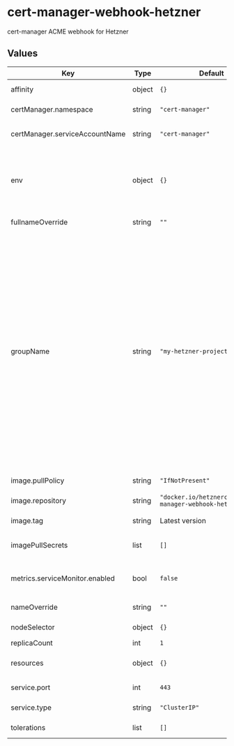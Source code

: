 # cert-manager-webhook-hetzner

cert-manager ACME webhook for Hetzner

## Values

| Key | Type | Default | Description |
|-----|------|---------|-------------|
| affinity | object | `{}` | [Kubernetes affinities](https://kubernetes.io/docs/concepts/scheduling-eviction/assign-pod-node/#affinity-and-anti-affinity) for the webhook. |
| certManager.namespace | string | `"cert-manager"` | Namespace of your cert-manager deployment. |
| certManager.serviceAccountName | string | `"cert-manager"` | Name of the cert-managers service account. |
| env | object | `{}` | Additional environment variables, where each key represents the name of the variable. The value follows standard Kubernetes environment variable formats. |
| fullnameOverride | string | `""` | Override the full name of the chart. |
| groupName | string | `"my-hetzner-project"` | The GroupName here is used to identify your company or business unit that created this webhook. For example, this may be "acme.mycompany.com". This name will need to be referenced in each Issuer's `webhook` stanza to inform cert-manager of where to send ChallengePayload resources in order to solve the DNS01 challenge. This group name should be **unique**, hence using your own company's domain here is recommended. Each webhook deployment is responsible for one Hetzner Cloud project, where the access token is provided. A Hetzner Cloud project can contain multiple zones. |
| image.pullPolicy | string | `"IfNotPresent"` | Pull policy of the webhooks image. |
| image.repository | string | `"docker.io/hetznercloud/cert-manager-webhook-hetzner"` | Repository of the webhooks image. |
| image.tag | string | Latest version | Tag of the webhooks image. |
| imagePullSecrets | list | `[]` | Additional image pull secrets in the [standard Kubernetes format](https://kubernetes.io/docs/tasks/configure-pod-container/pull-image-private-registry/) |
| metrics.serviceMonitor.enabled | bool | `false` | Deploys a ServiceMonitor to scrape the metrics. **Requires** the ServiceMonitor CRD. |
| nameOverride | string | `""` | Override the name of the chart. |
| nodeSelector | object | `{}` | [Kubernetes node selector](https://kubernetes.io/docs/concepts/scheduling-eviction/assign-pod-node/#nodeselector) for the webhook. |
| replicaCount | int | `1` | Number of replicas. |
| resources | object | `{}` | [Kubernetes resource management](https://kubernetes.io/docs/concepts/configuration/manage-resources-containers/) for the webhook |
| service.port | int | `443` | Port of the webhooks service. |
| service.type | string | `"ClusterIP"` | Kubernetes service type of the webhooks service. |
| tolerations | list | `[]` | [Kubernetes tolerations](https://kubernetes.io/docs/concepts/scheduling-eviction/taint-and-toleration) for the webhook. |
